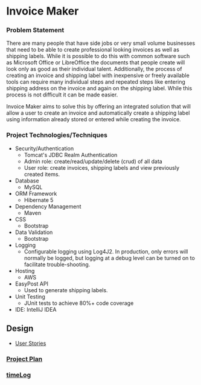 # Invoice Maker
### Problem Statement
There are many people that have side jobs or very small volume businesses that need to be able to create professional
looking invoices as well as shipping labels. While it is possible to do this with common software such as Microsoft
Office or LibreOffice the documents that people create will look only as good as their individual talent. Additionally,
the process of creating an invoice and shipping label with inexpensive or freely available tools can require many 
individual steps and repeated steps like entering shipping address on the invoice and again on the shipping label. While 
this process is not difficult it can be made easier. 

Invoice Maker aims to solve this by offering an integrated solution that will allow a user to create an invoice and
automatically create a shipping label using information already stored or entered while creating the invoice. 

### Project Technologies/Techniques 

* Security/Authentication
  * Tomcat's JDBC Realm Authentication
  * Admin role: create/read/update/delete (crud) of all data
  * User role: create invoices, shipping labels and view previously created items. 
* Database
  * MySQL
* ORM Framework
  * Hibernate 5
* Dependency Management
  * Maven
* CSS 
  * Bootstrap
* Data Validation
  * Bootstrap
* Logging
  * Configurable logging using Log4J2. In production, only errors will normally be logged, but logging at a debug level can be turned on to facilitate trouble-shooting. 
* Hosting
  * AWS
* EasyPost API
    * Used to generate shipping labels.
* Unit Testing
  * JUnit tests to achieve 80%+ code coverage 
* IDE: IntelliJ IDEA

## Design
*  [User Stories](DesignDocuments/userStories.md)
### [Project Plan](projectPlan.md)
### [timeLog](timeLog.md)